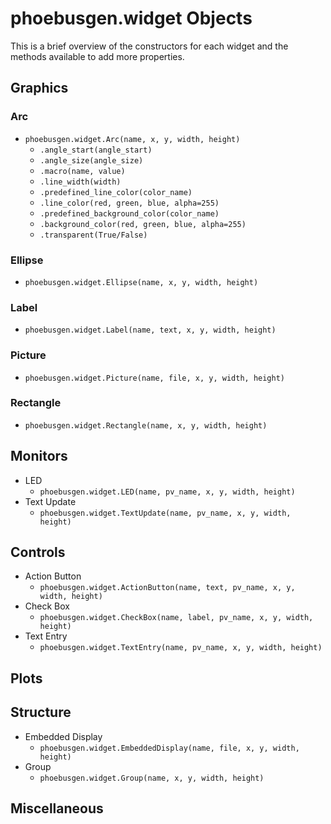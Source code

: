 # phoebusgen.widget Objects

This is a brief overview of the constructors for each widget and the methods available to add more properties.

## Graphics

### Arc
  - `phoebusgen.widget.Arc(name, x, y, width, height)`
    - `.angle_start(angle_start)`
    - `.angle_size(angle_size)`
    - `.macro(name, value)`
    - `.line_width(width)`
    - `.predefined_line_color(color_name)`
    - `.line_color(red, green, blue, alpha=255)`
    - `.predefined_background_color(color_name)`
    - `.background_color(red, green, blue, alpha=255)`
    - `.transparent(True/False)`

### Ellipse
  - `phoebusgen.widget.Ellipse(name, x, y, width, height)`
### Label
  - `phoebusgen.widget.Label(name, text, x, y, width, height)`
### Picture
  - `phoebusgen.widget.Picture(name, file, x, y, width, height)`
### Rectangle
  - `phoebusgen.widget.Rectangle(name, x, y, width, height)`

## Monitors

- LED
  - `phoebusgen.widget.LED(name, pv_name, x, y, width, height)`
- Text Update
  - `phoebusgen.widget.TextUpdate(name, pv_name, x, y, width, height)`

## Controls

- Action Button
  - `phoebusgen.widget.ActionButton(name, text, pv_name, x, y, width, height)`
- Check Box
  - `phoebusgen.widget.CheckBox(name, label, pv_name, x, y, width, height)`
- Text Entry
  - `phoebusgen.widget.TextEntry(name, pv_name, x, y, width, height)`

## Plots

## Structure

- Embedded Display
  - `phoebusgen.widget.EmbeddedDisplay(name, file, x, y, width, height)`
- Group
  - `phoebusgen.widget.Group(name, x, y, width, height)`


## Miscellaneous

